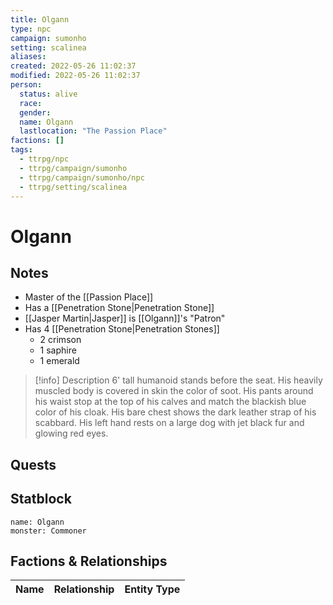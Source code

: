 ```yaml
---
title: Olgann
type: npc
campaign: sumonho
setting: scalinea
aliases: 
created: 2022-05-26 11:02:37
modified: 2022-05-26 11:02:37
person:
  status: alive
  race: 
  gender: 
  name: Olgann
  lastlocation: "The Passion Place"
factions: []
tags:
  - ttrpg/npc
  - ttrpg/campaign/sumonho
  - ttrpg/campaign/sumonho/npc
  - ttrpg/setting/scalinea
---
```


# Olgann

## Notes

- Master of the [[Passion Place]]
- Has a [[Penetration Stone|Penetration Stone]]
- [[Jasper Martin|Jasper]] is [[Olgann]]'s "Patron"
- Has 4 [[Penetration Stone|Penetration Stones]]
	- 2 crimson
	- 1 saphire
	- 1 emerald 

>[!info] Description
> 6' tall humanoid stands before the seat. His heavily muscled body is covered in skin the color of soot. His pants around his waist stop at the top of his calves and match the blackish blue color of his cloak. His bare chest shows the dark leather strap of his scabbard. His left hand rests on a large dog with jet black fur and glowing red eyes.

## Quests


## Statblock

```statblock
name: Olgann
monster: Commoner
```


## Factions & Relationships
| Name | Relationship | Entity Type |
| ---- |:------------:| ----------- |



